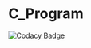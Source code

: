 # C_Program
[![Codacy Badge](https://api.codacy.com/project/badge/Grade/27473be7bef2452d8663ddce241f7e3c)](https://app.codacy.com/manual/divyang-25-10/C_Program?utm_source=github.com&utm_medium=referral&utm_content=divyang-25-10/C_Program&utm_campaign=Badge_Grade_Dashboard)